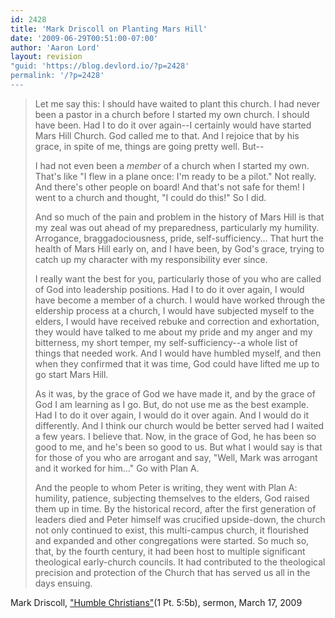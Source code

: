 ```yaml
---
id: 2428
title: 'Mark Driscoll on Planting Mars Hill'
date: '2009-06-29T00:51:00-07:00'
author: 'Aaron Lord'
layout: revision
"guid: 'https://blog.devlord.io/?p=2428'
permalink: '/?p=2428'
---
```


<blockquote>Let me say this: I should have waited to plant this church. I had never been a pastor in a church before I started my own church. I should have been. Had I to do it over again--I certainly would have started Mars Hill Church. God called me to that. And I rejoice that by his grace, in spite of me, things are going pretty well. But--

I had not even been a <span style="font-style:italic;">member</span> of a church when I started my own. That's like "I flew in a plane once: I'm ready to be a pilot." Not really. And there's other people on board! And that's not safe for them! I went to a church and thought, "I could do this!" So I did.

And so much of the pain and problem in the history of Mars Hill is that my zeal was out ahead of my preparedness, particularly my humility. Arrogance, braggadociousness, pride, self-sufficiency... That hurt the health of Mars Hill early on, and I have been, by God's grace, trying to catch up my character with my responsibility ever since.

I really want the best for you, particularly those of you who are called of God into leadership positions. Had I to do it over again, I would have become a member of a church. I would have worked through the eldership process at a church, I would have subjected myself to the elders, I would have received rebuke and correction and exhortation, they would have talked to me about my pride and my anger and my bitterness, my short temper, my self-sufficiency--a whole list of things that needed work. And I would have humbled myself, and then when they confirmed that it was time, God could have lifted me up to go start Mars Hill.

As it was, by the grace of God we have made it, and by the grace of God I am learning as I go. But, do not use me as the best example. Had I to do it over again, I would do it over again. And I would do it differently. And I think our church would be better served had I waited a few years. I believe that. Now, in the grace of God, he has been so good to me, and he's been so good to us. But what I would say is that for those of you who are arrogant and say, "Well, Mark was arrogant and it worked for him..." Go with Plan A.

And the people to whom Peter is writing, they went with Plan A: humility, patience, subjecting themselves to the elders, God raised them up in time. By the historical record, after the first generation of leaders died and Peter himself was crucified upside-down, the church not only continued to exist, this multi-campus church, it flourished and expanded and other congregations were started. So much so, that, by the fourth century, it had been host to multiple significant theological early-church councils. It had contributed to the theological precision and protection of the Church that has served us all in the days ensuing.</blockquote>
Mark Driscoll, <a href="http://www.marshillchurch.org/media/trial/humble-christians">"Humble Christians"</a>(1 Pt. 5:5b), sermon, March 17, 2009
<div class="blogger-post-footer"><img src="/mark-driscoll-on-planting-mars-hill/"" width="1" height="1" /></div>